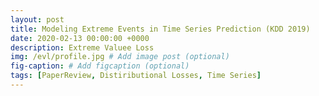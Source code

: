 ```yaml
---
layout: post
title: Modeling Extreme Events in Time Series Prediction (KDD 2019)
date: 2020-02-13 00:00:00 +0000
description: Extreme Valuee Loss
img: /evl/profile.jpg # Add image post (optional)
fig-caption: # Add figcaption (optional)
tags: [PaperReview, Distiributional Losses, Time Series]
---
```


<br/>

<br/>
